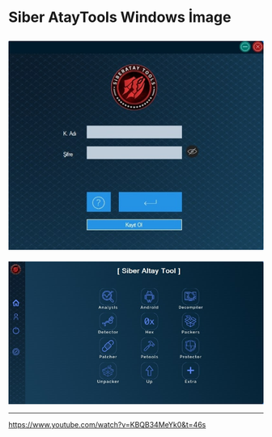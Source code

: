 # Siber AtayTools Windows İmage 

![](image/1.jpg)
----------------------------------

![](image/2.jpg)

----------------------------------

https://www.youtube.com/watch?v=KBQB34MeYk0&t=46s
